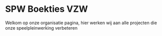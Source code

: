 # SPW Boekties VZW

Welkom op onze organisatie pagina, hier werken wij aan alle projecten die onze speelpleinwerking verbeteren
